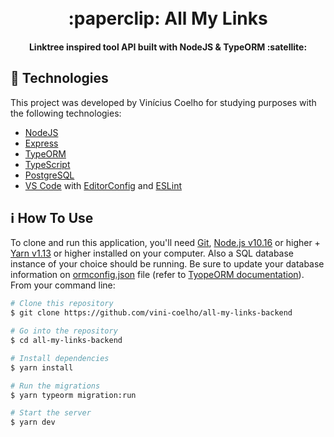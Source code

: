 <h1 align="center">
    <!-- <img alt="React Native Twitch.tv" width="300px" src="https://res.cloudinary.com/dhcpizhbr/image/upload/v1606341394/readme-assets/TwitchExtrudedWordmarkPurple_y3mimi.svg" /> -->
    <br>
    :paperclip: All My Links
</h1>

<h4 align="center">
  Linktree inspired tool API built with NodeJS & TypeORM :satellite:
</h4>

## :rocket: Technologies

This project was developed by Vinícius Coelho for studying purposes with the following technologies:

-  [NodeJS](https://reactnative.dev/)
-  [Express](https://expressjs.com/)
-  [TypeORM](https://typeorm.io/)
-  [TypeScript](https://www.typescriptlang.org/)
-  [PostgreSQL](https://www.postgresql.org/)
-  [VS Code][vc] with [EditorConfig][vceditconfig] and [ESLint][vceslint]

## :information_source: How To Use

To clone and run this application, you'll need [Git](https://git-scm.com), [Node.js v10.16][nodejs] or higher + [Yarn v1.13][yarn] or higher installed on your computer. Also a SQL database instance of your choice should be running. Be sure to update your database information on [ormconfig.json](./ormconfig.json) file (refer to [TyopeORM documentation](https://typeorm.io/)). 
From your command line:

```bash
# Clone this repository
$ git clone https://github.com/vini-coelho/all-my-links-backend

# Go into the repository
$ cd all-my-links-backend

# Install dependencies
$ yarn install

# Run the migrations
$ yarn typeorm migration:run

# Start the server
$ yarn dev
```
[nodejs]: https://nodejs.org/
[yarn]: https://yarnpkg.com/
[vc]: https://code.visualstudio.com/
[vceditconfig]: https://marketplace.visualstudio.com/items?itemName=EditorConfig.EditorConfig
[vceslint]: https://marketplace.visualstudio.com/items?itemName=dbaeumer.vscode-eslint